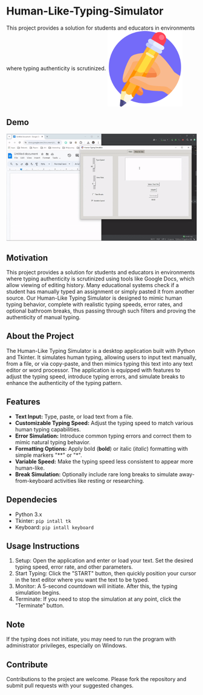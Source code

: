 # Human-Like-Typing-Simulator
This project provides a solution for students and educators in environments where typing authenticity is scrutinized.
<img src="icon.png" alt="icon" width="200" align="center"/>

## Demo
![](./demo_GIF.gif)

## Motivation
This project provides a solution for students and educators in environments where typing authenticity is scrutinized using tools like Google Docs, which allow viewing of editing history. Many educational systems check if a student has manually typed an assignment or simply pasted it from another source. Our Human-Like Typing Simulator is designed to mimic human typing behavior, complete with realistic typing speeds, error rates, and optional bathroom breaks, thus passing through such filters and proving the authenticity of manual typing.


## About the Project
The Human-Like Typing Simulator is a desktop application built with Python and Tkinter. It simulates human typing, allowing users to input text manually, from a file, or via copy-paste, and then mimics typing this text into any text editor or word processor. The application is equipped with features to adjust the typing speed, introduce typing errors, and simulate breaks to enhance the authenticity of the typing pattern.


## Features
- **Text Input:** Type, paste, or load text from a file.
- **Customizable Typing Speed:** Adjust the typing speed to match various human typing capabilities.
- **Error Simulation:** Introduce common typing errors and correct them to mimic natural typing behavior.
- **Formatting Options:** Apply bold (**bold**) or italic (*italic*) formatting with simple markers "**" or "*".
- **Variable Speed:** Make the typing speed less consistent to appear more human-like.
- **Break Simulation:** Optionally include rare long breaks to simulate away-from-keyboard activities like resting or researching.


## Dependecies
- Python 3.x
- Tkinter: `pip intall tk`
- Keyboard: `pip intall keyboard`


## Usage Instructions
1. Setup: Open the application and enter or load your text. Set the desired typing speed, error rate, and other parameters.
2. Start Typing: Click the "START" button, then quickly position your cursor in the text editor where you want the text to be typed.
3. Monitor: A 5-second countdown will initiate. After this, the typing simulation begins.
4. Terminate: If you need to stop the simulation at any point, click the "Terminate" button.


## Note
If the typing does not initiate, you may need to run the program with administrator privileges, especially on Windows.


## Contribute
Contributions to the project are welcome. Please fork the repository and submit pull requests with your suggested changes.
